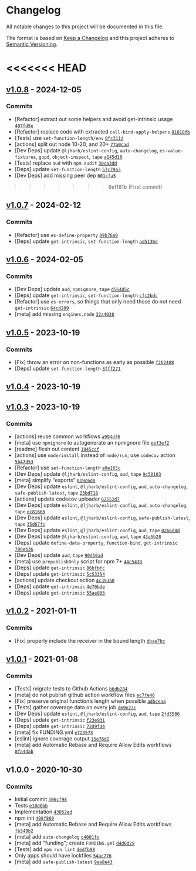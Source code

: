 # Changelog

All notable changes to this project will be documented in this file.

The format is based on [Keep a Changelog](https://keepachangelog.com/en/1.0.0/)
and this project adheres to [Semantic Versioning](https://semver.org/spec/v2.0.0.html).

<<<<<<< HEAD
=======
## [v1.0.8](https://github.com/ljharb/call-bind/compare/v1.0.7...v1.0.8) - 2024-12-05

### Commits

- [Refactor] extract out some helpers and avoid get-intrinsic usage [`407fd5e`](https://github.com/ljharb/call-bind/commit/407fd5eec34ec58394522a6ce3badfa4788fd5ae)
- [Refactor] replace code with extracted `call-bind-apply-helpers` [`81018fb`](https://github.com/ljharb/call-bind/commit/81018fb78902ff5acbc6c09300780e97f0db6a34)
- [Tests] use `set-function-length/env` [`0fc311d`](https://github.com/ljharb/call-bind/commit/0fc311de0e115cfa6b02969b23a42ad45aadf224)
- [actions] split out node 10-20, and 20+ [`77a0cad`](https://github.com/ljharb/call-bind/commit/77a0cad75f83f5b8050dc13baef4fa2cff537fa3)
- [Dev Deps] update `@ljharb/eslint-config`, `auto-changelog`, `es-value-fixtures`, `gopd`, `object-inspect`, `tape` [`a145d10`](https://github.com/ljharb/call-bind/commit/a145d10fe847f350e11094f8541848b028ee8c91)
- [Tests] replace `aud` with `npm audit` [`30ca3dd`](https://github.com/ljharb/call-bind/commit/30ca3dd7234648eb029947477d06b17879e10727)
- [Deps] update `set-function-length` [`57c79a3`](https://github.com/ljharb/call-bind/commit/57c79a3666022ea797cc2a4a3b43fe089bc97d1b)
- [Dev Deps] add missing peer dep [`601cfa5`](https://github.com/ljharb/call-bind/commit/601cfa5540066b6206039ceb9496cecbd134ff7b)

>>>>>>> 8ef181b (First commit)
## [v1.0.7](https://github.com/ljharb/call-bind/compare/v1.0.6...v1.0.7) - 2024-02-12

### Commits

- [Refactor] use `es-define-property` [`09b76a0`](https://github.com/ljharb/call-bind/commit/09b76a01634440461d44a80c9924ec4b500f3b03)
- [Deps] update `get-intrinsic`, `set-function-length` [`ad5136d`](https://github.com/ljharb/call-bind/commit/ad5136ddda2a45c590959829ad3dce0c9f4e3590)

## [v1.0.6](https://github.com/ljharb/call-bind/compare/v1.0.5...v1.0.6) - 2024-02-05

### Commits

- [Dev Deps] update `aud`, `npmignore`, `tape` [`d564d5c`](https://github.com/ljharb/call-bind/commit/d564d5ce3e06a19df4d499c77f8d1a9da44e77aa)
- [Deps] update `get-intrinsic`, `set-function-length` [`cfc2bdc`](https://github.com/ljharb/call-bind/commit/cfc2bdca7b633df0e0e689e6b637f668f1c6792e)
- [Refactor] use `es-errors`, so things that only need those do not need `get-intrinsic` [`64cd289`](https://github.com/ljharb/call-bind/commit/64cd289ae5862c250a4ca80aa8d461047c166af5)
- [meta] add missing `engines.node` [`32a4038`](https://github.com/ljharb/call-bind/commit/32a4038857b62179f7f9b7b3df2c5260036be582)

## [v1.0.5](https://github.com/ljharb/call-bind/compare/v1.0.4...v1.0.5) - 2023-10-19

### Commits

- [Fix] throw an error on non-functions as early as possible [`f262408`](https://github.com/ljharb/call-bind/commit/f262408f822c840fbc268080f3ad7c429611066d)
- [Deps] update `set-function-length` [`3fff271`](https://github.com/ljharb/call-bind/commit/3fff27145a1e3a76a5b74f1d7c3c43d0fa3b9871)

## [v1.0.4](https://github.com/ljharb/call-bind/compare/v1.0.3...v1.0.4) - 2023-10-19

## [v1.0.3](https://github.com/ljharb/call-bind/compare/v1.0.2...v1.0.3) - 2023-10-19

### Commits

- [actions] reuse common workflows [`a994df6`](https://github.com/ljharb/call-bind/commit/a994df69f401f4bf735a4ccd77029b85d1549453)
- [meta] use `npmignore` to autogenerate an npmignore file [`eef3ef2`](https://github.com/ljharb/call-bind/commit/eef3ef21e1f002790837fedb8af2679c761fbdf5)
- [readme] flesh out content [`1845ccf`](https://github.com/ljharb/call-bind/commit/1845ccfd9976a607884cfc7157c93192cc16cf22)
- [actions] use `node/install` instead of `node/run`; use `codecov` action [`5b47d53`](https://github.com/ljharb/call-bind/commit/5b47d53d2fd74af5ea0a44f1d51e503cd42f7a90)
- [Refactor] use `set-function-length` [`a0e165c`](https://github.com/ljharb/call-bind/commit/a0e165c5dc61db781cbc919b586b1c2b8da0b150)
- [Dev Deps] update `@ljharb/eslint-config`, `aud`, `tape` [`9c50103`](https://github.com/ljharb/call-bind/commit/9c50103f44137279a817317cf6cc421a658f85b4)
- [meta] simplify "exports" [`019c6d0`](https://github.com/ljharb/call-bind/commit/019c6d06b0e1246ceed8e579f57e44441cbbf6d9)
- [Dev Deps] update `eslint`, `@ljharb/eslint-config`, `aud`, `auto-changelog`, `safe-publish-latest`, `tape` [`23bd718`](https://github.com/ljharb/call-bind/commit/23bd718a288d3b03042062b4ef5153b3cea83f11)
- [actions] update codecov uploader [`62552d7`](https://github.com/ljharb/call-bind/commit/62552d79cc79e05825e99aaba134ae5b37f33da5)
- [Dev Deps] update `eslint`, `@ljharb/eslint-config`, `aud`, `auto-changelog`, `tape` [`ec81665`](https://github.com/ljharb/call-bind/commit/ec81665b300f87eabff597afdc8b8092adfa7afd)
- [Dev Deps] update `eslint`, `@ljharb/eslint-config`, `safe-publish-latest`, `tape` [`35d67fc`](https://github.com/ljharb/call-bind/commit/35d67fcea883e686650f736f61da5ddca2592de8)
- [Dev Deps] update `eslint`, `@ljharb/eslint-config`, `aud`, `tape` [`0266d8d`](https://github.com/ljharb/call-bind/commit/0266d8d2a45086a922db366d0c2932fa463662ff)
- [Dev Deps] update `@ljharb/eslint-config`, `aud`, `tape` [`43a5b28`](https://github.com/ljharb/call-bind/commit/43a5b28a444e710e1bbf92adb8afb5cf7523a223)
- [Deps] update `define-data-property`, `function-bind`, `get-intrinsic` [`780eb36`](https://github.com/ljharb/call-bind/commit/780eb36552514f8cc99c70821ce698697c2726a5)
- [Dev Deps] update `aud`, `tape` [`90d50ad`](https://github.com/ljharb/call-bind/commit/90d50ad03b061e0268b3380b0065fcaec183dc05)
- [meta] use `prepublishOnly` script for npm 7+ [`44c5433`](https://github.com/ljharb/call-bind/commit/44c5433b7980e02b4870007046407cf6fc543329)
- [Deps] update `get-intrinsic` [`86bfbfc`](https://github.com/ljharb/call-bind/commit/86bfbfcf34afdc6eabc93ce3d408548d0e27d958)
- [Deps] update `get-intrinsic` [`5c53354`](https://github.com/ljharb/call-bind/commit/5c5335489be0294c18cd7a8bb6e08226ee019ff5)
- [actions] update checkout action [`4c393a8`](https://github.com/ljharb/call-bind/commit/4c393a8173b3c8e5b30d5b3297b3b94d48bf87f3)
- [Deps] update `get-intrinsic` [`4e70bde`](https://github.com/ljharb/call-bind/commit/4e70bdec0626acb11616d66250fc14565e716e91)
- [Deps] update `get-intrinsic` [`55ae803`](https://github.com/ljharb/call-bind/commit/55ae803a920bd93c369cd798c20de31f91e9fc60)

## [v1.0.2](https://github.com/ljharb/call-bind/compare/v1.0.1...v1.0.2) - 2021-01-11

### Commits

- [Fix] properly include the receiver in the bound length [`dbae7bc`](https://github.com/ljharb/call-bind/commit/dbae7bc676c079a0d33c0a43e9ef92cb7b01345d)

## [v1.0.1](https://github.com/ljharb/call-bind/compare/v1.0.0...v1.0.1) - 2021-01-08

### Commits

- [Tests] migrate tests to Github Actions [`b6db284`](https://github.com/ljharb/call-bind/commit/b6db284c36f8ccd195b88a6764fe84b7223a0da1)
- [meta] do not publish github action workflow files [`ec7fe46`](https://github.com/ljharb/call-bind/commit/ec7fe46e60cfa4764ee943d2755f5e5a366e578e)
- [Fix] preserve original function’s length when possible [`adbceaa`](https://github.com/ljharb/call-bind/commit/adbceaa3cac4b41ea78bb19d7ccdbaaf7e0bdadb)
- [Tests] gather coverage data on every job [`d69e23c`](https://github.com/ljharb/call-bind/commit/d69e23cc65f101ba1d4c19bb07fa8eb0ec624be8)
- [Dev Deps] update `eslint`, `@ljharb/eslint-config`, `aud`, `tape` [`2fd3586`](https://github.com/ljharb/call-bind/commit/2fd3586c5d47b335364c14293114c6b625ae1f71)
- [Deps] update `get-intrinsic` [`f23e931`](https://github.com/ljharb/call-bind/commit/f23e9318cc271c2add8bb38cfded85ee7baf8eee)
- [Deps] update `get-intrinsic` [`72d9f44`](https://github.com/ljharb/call-bind/commit/72d9f44e184465ba8dd3fb48260bbcff234985f2)
- [meta] fix FUNDING.yml [`e723573`](https://github.com/ljharb/call-bind/commit/e723573438c5a68dcec31fb5d96ea6b7e4a93be8)
- [eslint] ignore coverage output [`15e76d2`](https://github.com/ljharb/call-bind/commit/15e76d28a5f43e504696401e5b31ebb78ee1b532)
- [meta] add Automatic Rebase and Require Allow Edits workflows [`8fa4dab`](https://github.com/ljharb/call-bind/commit/8fa4dabb23ba3dd7bb92c9571c1241c08b56e4b6)

## v1.0.0 - 2020-10-30

### Commits

- Initial commit [`306cf98`](https://github.com/ljharb/call-bind/commit/306cf98c7ec9e7ef66b653ec152277ac1381eb50)
- Tests [`e10d0bb`](https://github.com/ljharb/call-bind/commit/e10d0bbdadc7a10ecedc9a1c035112d3e368b8df)
- Implementation [`43852ed`](https://github.com/ljharb/call-bind/commit/43852eda0f187327b7fad2423ca972149a52bd65)
- npm init [`408f860`](https://github.com/ljharb/call-bind/commit/408f860b773a2f610805fd3613d0d71bac1b6249)
- [meta] add Automatic Rebase and Require Allow Edits workflows [`fb349b2`](https://github.com/ljharb/call-bind/commit/fb349b2e48defbec8b5ec8a8395cc8f69f220b13)
- [meta] add `auto-changelog` [`c4001fc`](https://github.com/ljharb/call-bind/commit/c4001fc43031799ef908211c98d3b0fb2b60fde4)
- [meta] add "funding"; create `FUNDING.yml` [`d4d6d29`](https://github.com/ljharb/call-bind/commit/d4d6d2974a14bc2e98830468eda7fe6d6a776717)
- [Tests] add `npm run lint` [`dedfb98`](https://github.com/ljharb/call-bind/commit/dedfb98bd0ecefb08ddb9a94061bd10cde4332af)
- Only apps should have lockfiles [`54ac776`](https://github.com/ljharb/call-bind/commit/54ac77653db45a7361dc153d2f478e743f110650)
- [meta] add `safe-publish-latest` [`9ea8e43`](https://github.com/ljharb/call-bind/commit/9ea8e435b950ce9b705559cd651039f9bf40140f)
